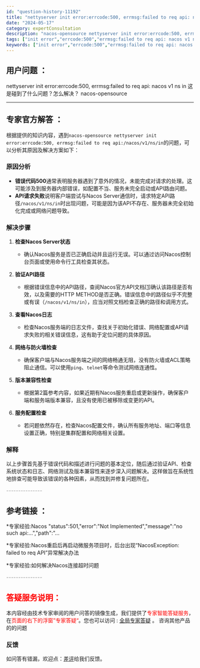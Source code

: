 ```yaml
---
id: "question-history-11192"
title: "nettyserver init error:errcode:500, errmsg:failed to req api: nacos v1 ns in 这是碰到了什么问题？怎么解决？ nacos-opensource"
date: "2024-05-17"
category: expertConsultation
description: "nacos-opensource nettyserver init error:errcode:500, errmsg:failed to req api: nacos v1 ns in 这是碰到了什么问题？怎么解决？"
tags: ["init error","errcode:500","errmsg:failed to req api: nacos v1 ns in"]
keywords: ["init error","errcode:500","errmsg:failed to req api: nacos v1 ns in"]
---
```


## 用户问题 ： 
 nettyserver init error:errcode:500, errmsg:failed to req api: nacos v1 ns in 这是碰到了什么问题？怎么解决？ nacos-opensource 

---------------
## 专家官方解答 ：

根据提供的知识内容，遇到`nacos-opensource nettyserver init error:errcode:500, errmsg:failed to req api:/nacos/v1/ns/in`的问题，可以分析其原因及解决方案如下：

### 原因分析
- **错误代码500**通常表明服务器遇到了意外的情况，未能完成对请求的处理。这可能涉及到服务器内部错误，如配置不当、服务未完全启动或API路由问题。
- **API请求失败**说明客户端尝试与Nacos Server通信时，请求特定API路径`/nacos/v1/ns/in`时出现问题，可能是因为该API不存在、服务器未完全初始化完成或网络问题导致。

### 解决步骤
1. **检查Nacos Server状态**
   - 确认Nacos服务是否已正确启动并且运行无误。可以通过访问Nacos控制台页面或使用命令行工具检查其状态。
   
2. **验证API路径**
   - 根据错误信息中的API路径，查阅Nacos官方API文档[[1](https://nacos.io/docs/latest/guide/user/open-api/)]确认该路径是否有效，以及需要的HTTP METHOD是否正确。错误信息中的路径似乎不完整或有误（`/nacos/v1/ns/in`），应当对照文档检查正确的路径和调用方式。

3. **查看Nacos日志**
   - 检查Nacos服务端的日志文件，查找关于初始化错误、网络配置或API请求失败的相关错误信息，这有助于定位问题的具体原因。

4. **网络与防火墙检查**
   - 确保客户端与Nacos服务端之间的网络畅通无阻，没有防火墙或ACL策略阻止通信。可以使用`ping`、`telnet`等命令测试网络连通性。

5. **版本兼容性检查**
   - 根据第2篇参考内容，如果近期有Nacos服务重启或更新操作，确保客户端和服务端版本兼容，且没有使用已被移除或变更的API。

6. **服务配置检查**
   - 若问题依然存在，检查Nacos配置文件，确认所有服务地址、端口等信息设置正确，特别是集群配置和网络相关设置。

### 解释
以上步骤首先基于错误代码和描述进行问题的基本定位，随后通过验证API、检查系统状态和日志、网络测试及版本兼容性来逐步深入问题解决。这样做旨在系统性地排查可能导致该错误的各种因素，从而找到并修复问题所在。


<font color="#949494">---------------</font> 


## 参考链接 ：

*专家经验:Nacos "status":501,"error":"Not Implemented","message":"no such api:...","path":"... 
 
 *专家经验:Nacos重启后再启动微服务项目时，后台出现“NacosException: failed to req API”异常解决办法 
 
 *专家经验:如何解决Nacos连接超时问题 


 <font color="#949494">---------------</font> 
 


## <font color="#FF0000">答疑服务说明：</font> 

本内容经由技术专家审阅的用户问答的镜像生成，我们提供了<font color="#FF0000">专家智能答疑服务</font>，在<font color="#FF0000">页面的右下的浮窗”专家答疑“</font>。您也可以访问 : [全局专家答疑](https://opensource.alibaba.com/chatBot) 。 咨询其他产品的的问题

### 反馈
如问答有错漏，欢迎点：[差评](https://ai.nacos.io/user/feedbackByEnhancerGradePOJOID?enhancerGradePOJOId=13731)给我们反馈。
